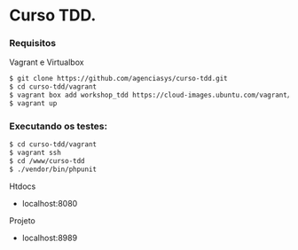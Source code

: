 # Curso TDD.

### Requisitos

Vagrant e Virtualbox

```sh
$ git clone https://github.com/agenciasys/curso-tdd.git
$ cd curso-tdd/vagrant
$ vagrant box add workshop_tdd https://cloud-images.ubuntu.com/vagrant/trusty/current/trusty-server-cloudimg-amd64-vagrant-disk1.box
$ vagrant up
```

### Executando os testes:

```sh
$ cd curso-tdd/vagrant
$ vagrant ssh
$ cd /www/curso-tdd
$ ./vendor/bin/phpunit
```

Htdocs
- localhost:8080

Projeto
- localhost:8989
